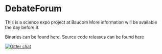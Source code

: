DebateForum
===========
This is a science expo project at Baucom
More information will be available the day before it.
<!--
These are what people can do.
- Python                         Submit functions for others to use
- Html and/or/css                Write html and/or without template code
- Web.py framework and python    Do template rendering
- Web.py coding* and python      Do temlplate coding 
- Web.py, python and html        All of the above
*If you know python, it is very, VERY simple. It is basically python syntax with an extra symbol, and a few other not-very-important things.You can catch on in a few milliseconds after reading [this](http://webpy.org/docs/0.3/templetor#syntax "Syntax")
Clases of people:
- Python                        Coders
- Html                          Formatters
- Web.py coding,html and css    Displayers
- Web.py framework and python   Template Renderers
- Web.py and python             All-around scripter
- Web.py, python, html and css  All-puprose man
-->
Binaries can be found [here](https://github.com/CrazyPython/DebateForumBuilds). Source code releases can be found [here](https://github.com/CrazyPython/DebateForum/releases)

[![Gitter chat](https://badges.gitter.im/CrazyPython/DebateForum.png)](https://gitter.im/CrazyPython/DebateForum)

